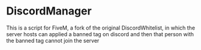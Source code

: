 # DiscordManager
 This is a script for FiveM, a fork of the original DiscordWhitelist, in which the server hosts can applied a banned tag on discord and then that person with the banned tag cannot join the server
